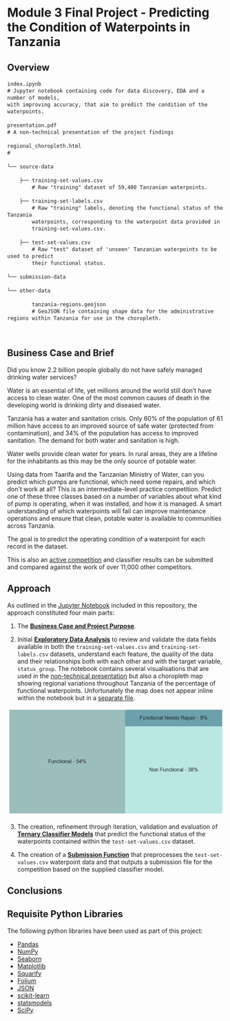 # Module 3 Final Project - Predicting the Condition of Waterpoints in Tanzania


## Overview
```
index.ipynb             
# Jupyter notebook containing code for data discovery, EDA and a number of models, 
with improving accuracy, that aim to predict the condition of the waterpoints.

presentation.pdf        
# A non-technical presentation of the project findings

regional_choropleth.html
# 

└── source-data 

    ├── training-set-values.csv                 
        # Raw "training" dataset of 59,400 Tanzanian waterpoints.

    ├── training-set-labels.csv
        # Raw "training" labels, denoting the functional status of the Tanzania 
        waterpoints, corresponding to the waterpoint data provided in
        training-set-values.csv.   

    ├── test-set-values.csv                 
        # Raw "test" dataset of 'unseen' Tanzanian waterpoints to be used to predict
        their functional status.   

└── submission-data 

└── other-data

        tanzania-regions.geojson
        # GeoJSON file containing shape data for the administrative regions within Tanzania for use in the choropleth.



```

## Business Case and Brief

Did you know 2.2 billion people globally do not have safely managed drinking water services?

Water is an essential of life, yet millions around the world still don’t have access to clean water. 
One of the most common causes of death in the developing world is drinking dirty and diseased water.

Tanzania has a water and sanitation crisis. Only 60% of the population of 61 million have access to
an improved source of safe water (protected from contamination), and 34% of the population has access to improved sanitation. 
The demand for both water and sanitation is high.

Water wells provide clean water for years. In rural areas, they are a lifeline for the inhabitants as
this may be the only source of potable water.

Using data from Taarifa and the Tanzanian Ministry of Water, can you predict which pumps are functional, 
which need some repairs, and which don't work at all? This is an intermediate-level practice competition. 
Predict one of these three classes based on a number of variables about what kind of pump is operating, 
when it was installed, and how it is managed. A smart understanding of which waterpoints will fail can improve 
maintenance operations and ensure that clean, potable water is available to communities across Tanzania.

The goal is to predict the operating condition of a waterpoint for each record in the dataset.

This is also an [active competition](https://www.drivendata.org/competitions/7/pump-it-up-data-mining-the-water-table/page/23/) and classifier results can be submitted and compared against the work of over 11,000 other competitors.


## Approach

As outlined in the [Jupyter Notebook](index.ipynb) included in this repository, the approach constituted four main parts:

1. The **[Business Case and Project Purpose](index.pynb#business-case)**.

2. Initial **[Exploratory Data Analysis](index.pynb#eda)** to review and validate the data fields available in both the `training-set-values.csv` and `training-set-labels.csv` datasets, understand each feature, the quality of the data and their relationships both with each other and with the target variable, `status_group`.  The notebook contains several visualisations that are used in the [non-technical presentation](presentation.pdf) but also a choropleth map showing regional variations throughout Tanzania of the percentage of functional waterpoints.  Unfortunately the map does not appear inline within the notebook but in a [separate file](regional_choropleth.html).

![Percentage Distribution of Waterpoints by Functional Status](percentage-distribution-of-waterpoints-by-functional-status.png)

3. The creation, refinement through iteration, validation and evaluation of **[Ternary Classifier Models](index.pynb#modelling)** that predict the functional status of the waterpoints contained within the `test-set-values.csv` dataset.

4. The creation of a **[Submission Function](index.pynb#competition-submission-file)** that preprocesses the `test-set-values.csv` waterpoint data and that outputs a submission file for the competition based on the supplied classifier model. 


## Conclusions





## Requisite Python Libraries

The following python libraries have been used as part of this project:

* [Pandas](https://pandas.pydata.org/)
* [NumPy](https://numpy.org/)
* [Seaborn](https://seaborn.pydata.org/)
* [Matplotlib](https://matplotlib.org/)
* [Squarify](https://github.com/laserson/squarify)
* [Folium](https://python-visualization.github.io/folium/)
* [JSON](https://docs.python.org/3/library/json.html)
* [scikit-learn](https://scikit-learn.org/)
* [statsmodels](https://www.statsmodels.org/stable/index.html)
* [SciPy](https://www.scipy.org/)